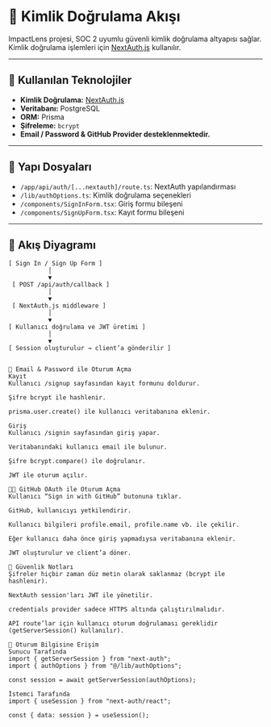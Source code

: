 # 🔐 Kimlik Doğrulama Akışı

ImpactLens projesi, SOC 2 uyumlu güvenli kimlik doğrulama altyapısı sağlar. Kimlik doğrulama işlemleri için [NextAuth.js](https://next-auth.js.org/) kullanılır.

---

## 🧱 Kullanılan Teknolojiler

- **Kimlik Doğrulama:** [NextAuth.js](https://next-auth.js.org/)
- **Veritabanı:** PostgreSQL
- **ORM:** Prisma
- **Şifreleme:** `bcrypt`
- **Email / Password & GitHub Provider desteklenmektedir.**

---

## 📁 Yapı Dosyaları

- `/app/api/auth/[...nextauth]/route.ts`: NextAuth yapılandırması
- `/lib/authOptions.ts`: Kimlik doğrulama seçenekleri
- `/components/SignInForm.tsx`: Giriş formu bileşeni
- `/components/SignUpForm.tsx`: Kayıt formu bileşeni

---

## 🔄 Akış Diyagramı

```text
[ Sign In / Sign Up Form ]
           │
           ▼
 [ POST /api/auth/callback ]
           │
           ▼
 [ NextAuth.js middleware ]
           │
           ▼
[ Kullanıcı doğrulama ve JWT üretimi ]
           │
           ▼
[ Session oluşturulur → client’a gönderilir ]


🧪 Email & Password ile Oturum Açma
Kayıt
Kullanıcı /signup sayfasından kayıt formunu doldurur.

Şifre bcrypt ile hashlenir.

prisma.user.create() ile kullanıcı veritabanına eklenir.

Giriş
Kullanıcı /signin sayfasından giriş yapar.

Veritabanındaki kullanıcı email ile bulunur.

Şifre bcrypt.compare() ile doğrulanır.

JWT ile oturum açılır.

🧑‍💻 GitHub OAuth ile Oturum Açma
Kullanıcı “Sign in with GitHub” butonuna tıklar.

GitHub, kullanıcıyı yetkilendirir.

Kullanıcı bilgileri profile.email, profile.name vb. ile çekilir.

Eğer kullanıcı daha önce giriş yapmadıysa veritabanına eklenir.

JWT oluşturulur ve client’a döner.

🔐 Güvenlik Notları
Şifreler hiçbir zaman düz metin olarak saklanmaz (bcrypt ile hashlenir).

NextAuth session'ları JWT ile yönetilir.

credentials provider sadece HTTPS altında çalıştırılmalıdır.

API route’lar için kullanıcı oturum doğrulaması gereklidir (getServerSession() kullanılır).

🧭 Oturum Bilgisine Erişim
Sunucu Tarafında
import { getServerSession } from "next-auth";
import { authOptions } from "@/lib/authOptions";

const session = await getServerSession(authOptions);

İstemci Tarafında
import { useSession } from "next-auth/react";

const { data: session } = useSession();


